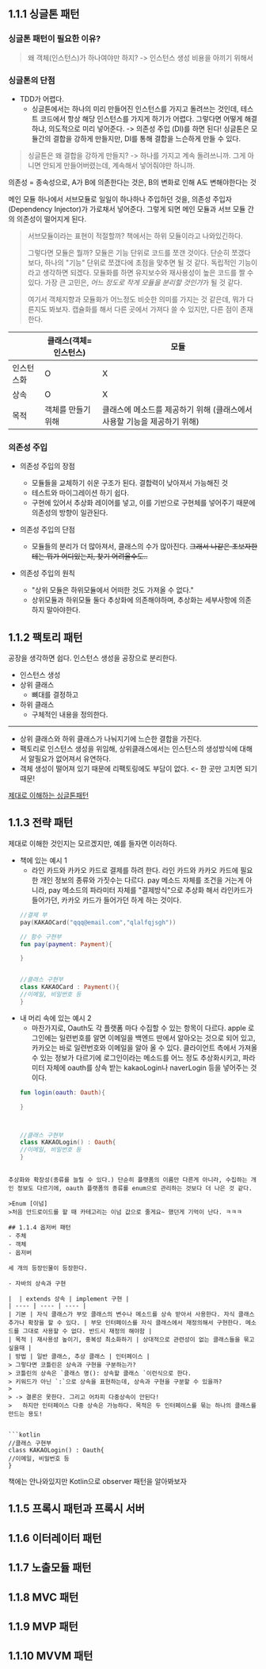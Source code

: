 
## 1.1.1 싱글톤 패턴

### 싱글톤 패턴이 필요한 이유?
> 왜 객체(인스턴스)가 하나여야만 하지?
> -> 인스턴스 생성 비용을 아끼기 위해서

### 싱글톤의 단점
- TDD가 어렵다. 
	- 싱글톤에서는 하나의 미리 만들어진 인스턴스를 가지고 돌려쓰는 것인데, 테스트 코드에서 항상 해당 인스턴스를 가지게 하기가 어렵다.
	그렇다면 어떻게 해결하냐, 의도적으로 미리 넣어준다. -> 의존성 주입 (DI)를 하면 된다!
	싱글톤은 모듈간의 결합을 강하게 만들지만, DI를 통해 결합을 느슨하게 만들 수 있다.

> 싱글톤은 왜 결합을 강하게 만들지? 
> -> 하나를 가지고 계속 돌려쓰니까. 그게 아니면 안되게 만들어버렸는데, 계속해서 넣어줘야만 하니까.

의존성 = 종속성으로, A가 B에 의존한다는 것은, B의 변화로 인해 A도 변해야한다는 것

메인 모듈 하나에서 서브모듈로 일일이 하나하나 주입하던 것을, 의존성 주입자(Dependency Injector)가 가로채서 넣어준다. 그렇게 되면 메인 모듈과 서브 모듈 간의 의존성이 떨어지게 된다. 

> 서브모듈이라는 표현이 적절할까? 책에서는 하위 모듈이라고 나와있긴하다.
> 
> 그렇다면 모듈은 뭘까?
> 모듈은 기능 단위로 코드를 쪼갠 것이다. 단순히 쪼갰다 보다, 하나의 "기능" 단위로 쪼갰다에 초점을 맞추면 될 것 같다. 독립적인 기능이라고 생각하면 되겠다. 
> 모듈화를 하면 유지보수와 재사용성이 높은 코드를 짤 수 있다. 가장 큰 고민은, *어느 정도로 작게 모듈을 분리할 것인가*가 될 것 같다.
> 
> 여기서 객체지향과 모듈화가 어느정도 비슷한 의미를 가지는 것 같은데, 뭐가 다른지도 봐보자.
> 캡슐화를 해서 다른 곳에서 가져다 쓸 수 있지만, 다른 점이 존재한다. 

|  | 클래스(객체=인스턴스) | 모듈 |
| ---- | ---- | ---- |
| 인스턴스화 | O | X |
| 상속 | O | X |
| 목적 | 객체를 만들기 위해 | 클래스에 메소드를 제공하기 위해 (클래스에서 사용할 기능을 제공하기 위해) |



### 의존성 주입

- 의존성 주입의 장점
	- 모듈들을 교체하기 쉬운 구조가 된다. 결합력이 낮아져서 가능해진 것
	- 테스트와 마이그레이션 하기 쉽다. 
	- 구현에 있어서 추상화 레이어를 넣고, 이를 기반으로 구현체를 넣어주기 때문에 의존성의 방향이 일관된다.

- 의존성 주입의 단점
	- 모듈들의 분리가 더 많아져서, 클래스의 수가 많아진다. ~~그래서 나같은 초보자한테는 뭐가 어디있는지, 찾기 어려울수도..~~

- 의존성 주입의 원칙
	- "상위 모듈은 하위모듈에서 어떠한 것도 가져올 수 없다."
	- 상위모듈과 하위모듈 둘다 추상화에 의존해야하며, 추상화는 세부사항에 의존하지 말아야한다. 
## 1.1.2 팩토리 패턴

공장을 생각하면 쉽다.
인스턴스 생성을 공장으로 분리한다.

- 인스턴스 생성
- 상위 클래스
	- 뼈대를 결정하고
- 하위 클래스
	- 구체적인 내용을 정의한다.
---
- 상위 클래스와 하위 클래스가 나눠지기에 느슨한 결합을 가진다. 
- 팩토리로 인스턴스 생성을 위임해, 상위클래스에서는 인스턴스의 생성방식에 대해서 알필요가 없어져서 유연하다. 
- 객체 생성이 떨어져 있기 때문에 리팩토링에도 부담이 없다. <- 한 곳만 고치면 되기 때문!

[제대로 이해하는 싱글톤패턴](https://www.youtube.com/watch?v=DHo8qRCtmGU)
## 1.1.3 전략  패턴
제대로 이해한 것인지는 모르겠지만, 예를 들자면 이러하다.

- 책에 있는 예시 1
	- 라인 카드와 카카오 카드로 결제를 하려 한다. 라인 카드와 카카오 카드에 필요한 개인 정보의 종류와 가짓수는 다르다. pay 메소드 자체를 조건을 거는게 아니라, pay 메소드의 파라미터 자체를 "결제방식"으로 추상화 해서 라인카드가 들어가던, 카카오 카드가 들어가던 하게 하는 것이다. 
	```kotlin
	//결제 부
	pay(KAKAOCard("qqq@email.com","qlalfqjsgh"))

	// 함수 구현부
	fun pay(payment: Payment){
	
	}


	//클래스 구현부
	class KAKAOCard : Payment(){
	//이메일, 비밀번호 등
	}
	```
- 내 머리 속에 있는 예시 2
	- 마찬가지로, Oauth도 각 플랫폼 마다 수집할 수 있는 항목이 다르다. apple 로그인에는 일련번호를 알면 이메일을 백엔드 딴에서 알아오는 것으로 되어 있고, 카카오는 바로 일련번호와 이메일을 알아 올 수 있다. 클라이언트 측에서 가져올 수 있는 정보가 다르기에 로그인이라는 메소드를 어느 정도 추상화시키고, 파라미터 자체에 oauth를 상속 받는 kakaoLogin나 naverLogin 등을 넣어주는 것이다.
	```kotlin
	fun login(oauth: Oauth){
	
	}
	
	
	
	//클래스 구현부
	class KAKAOLogin() : Oauth{
	//이메일, 비밀번호 등
	}
```

추상화와 확장성(종류를 늘릴 수 있다.) 단순히 플랫폼의 이름만 다른게 아니라, 수집하는 개인 정보도 다르기에, oauth 플랫폼의 종류를 enum으로 관리하는 것보다 더 나은 것 같다. 

>Enum [이넘]  
>처음 안드로이드를 할 때 카테고리는 이넘 값으로 줄게요~ 했던게 기억이 난다. ㅋㅋㅋ

## 1.1.4 옵저버 패턴
- 주체
- 객체
- 옵저버  

세 개의 등장인물이 등장한다. 

- 자바의 상속과 구현

|  | extends 상속 | implement 구현 |
| ---- | ---- | ---- |
| 기본 | 자식 클래스가 부모 클래스의 변수나 메소드를 상속 받아서 사용한다. 자식 클래스 추가나 확장을 할 수 있다. | 부모 인터페이스를 자식 클래스에서 재정의해서 구현한다. 메소드를 그대로 사용할 수 없다. 반드시 재정의 해야함 |
| 목적 | 재사용성 높이기, 중복성 최소화하기 | 상대적으로 관련성이 없는 클래스들을 묶고 싶을때 |
| 방법 | 일반 클래스, 추상 클래스 | 인터페이스 |
> 그렇다면 코틀린은 상속과 구현을 구분하는가?
> 코틀린의 상속은 `클래스 명(): 상속할 클래스 `이런식으로 한다. 
> 키워드가 아닌 `:`으로 상속을 표현하는데, 상속과 구현을 구분할 수 있을까? 
> 
> -> 결론은 못한다. 그리고 어차피 다중상속이 안된다!
> 	하지만 인터페이스 다중 상속은 가능하다. 목적은 두 인터페이스를 묶는 하나의 클래스를 만드는 용도!


```kotlin
//클래스 구현부
class KAKAOLogin() : Oauth{
//이메일, 비밀번호 등
}
```
책에는 안나와있지만 Kotlin으로 observer 패턴을 알아봐보자


## 1.1.5 프록시 패턴과 프록시 서버
## 1.1.6 이터레이터 패턴
## 1.1.7 노출모듈 패턴
## 1.1.8 MVC 패턴
## 1.1.9 MVP 패턴
## 1.1.10 MVVM 패턴